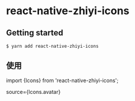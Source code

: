 
# react-native-zhiyi-icons

## Getting started

`$ yarn add react-native-zhiyi-icons`

## 使用
import {Icons} from 'react-native-zhiyi-icons';


source={Icons.avatar}
